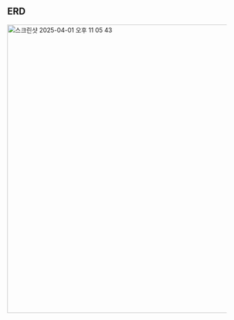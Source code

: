 ## ERD

<img width="662" alt="스크린샷 2025-04-01 오후 11 05 43" src="https://github.com/user-attachments/assets/a637d9cb-b0ff-4fe8-a89b-46afd1f89b07" />
